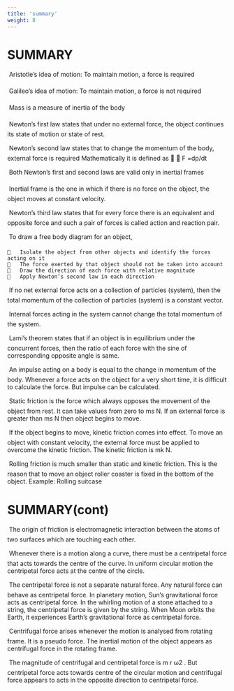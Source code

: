 ```yaml
---
title: 'summary'
weight: 8
---
```


# SUMMARY

 Aristotle’s idea of motion: To maintain motion, a force is required

 Galileo’s idea of motion: To maintain motion, a force is not required

 Mass is a measure of inertia of the body

 Newton’s first law states that under no external force, the object continues its state of 
motion or state of rest.

 Newton’s second law states that to change the momentum of the body, external force 
is required
Mathematically it is defined as  
F =dp/dt 

 Both Newton’s first and second laws are valid only in inertial frames

 Inertial frame is the one in which if there is no force on the object, the object moves 
at constant velocity.

 Newton’s third law states that for every force there is an equivalent and opposite 
force and such a pair of forces is called action and reaction pair.

 To draw a free body diagram for an object, 

    	Isolate the object from other objects and identify the forces acting on it
    	The force exerted by that object should not be taken into account
    	Draw the direction of each force with relative magnitude
    	Apply Newton’s second law in each direction
 If no net external force acts on a collection of particles (system), then the total 
momentum of the collection of particles (system) is a constant vector.

 Internal forces acting in the system cannot change the total momentum of the system.

 Lami’s theorem states that if an object is in equilibrium under the concurrent forces, 
then the ratio of each force with the sine of corresponding opposite angle is same.

 An impulse acting on a body is equal to the change in momentum of the body. 
Whenever a force acts on the object for a very short time, it is difficult to calculate 
the force. But impulse can be calculated.

 Static friction is the force which always opposes the movement of the object from 
rest. It can take values from zero to ms
N. If an external force is greater than ms
N then 
object begins to move.

 If the object begins to move, kinetic friction comes into effect. To move an object 
with constant velocity, the external force must be applied to overcome the kinetic 
friction. The kinetic friction is mk
N. 

 Rolling friction is much smaller than static and kinetic friction. This is the reason 
that to move an object roller coaster is fixed in the bottom of the object. Example: 
Rolling suitcase

# SUMMARY(cont)

 The origin of friction is electromagnetic interaction between the atoms of two 
surfaces which are touching each other.

 Whenever there is a motion along a curve, there must be a centripetal force that acts 
towards the centre of the curve. In uniform circular motion the centripetal force acts 
at the centre of the circle. 

 The centripetal force is not a separate natural force. Any natural force can behave 
as centripetal force. In planetary motion, Sun’s gravitational force acts as centripetal 
force. In the whirling motion of a stone attached to a string, the centripetal force is 
given by the string. When Moon orbits the Earth, it experiences Earth’s gravitational 
force as centripetal force.

 Centrifugal force arises whenever the motion is analysed from rotating frame. It is 
a pseudo force. The inertial motion of the object appears as centrifugal force in the 
rotating frame.

 The magnitude of centrifugal and centripetal force is m r ω2 . But centripetal force 
acts towards centre of the circular motion and centrifugal force appears to acts in 
the opposite direction to centripetal force.